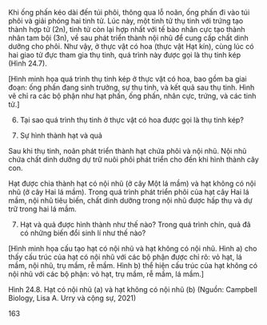 Khi ống phấn kéo dài đến túi phôi, thông qua lỗ noãn, ống phấn đi vào túi phôi và giải phóng hai tinh tử. Lúc này, một tinh tử thụ tinh với trứng tạo thành hợp tử (2n), tinh tử còn lại hợp nhất với tế bào nhân cực tạo thành nhân tam bội (3n), về sau phát triển thành nội nhũ để cung cấp chất dinh dưỡng cho phôi. Như vậy, ở thực vật có hoa (thực vật Hạt kín), cùng lúc có hai giao tử đực tham gia thụ tinh, quá trình này được gọi là thụ tinh kép (Hình 24.7).

[Hình minh họa quá trình thụ tinh kép ở thực vật có hoa, bao gồm ba giai đoạn: ống phấn đang sinh trưởng, sự thụ tinh, và kết quả sau thụ tinh. Hình vẽ chỉ ra các bộ phận như hạt phấn, ống phấn, nhân cực, trứng, và các tinh tử.]

6. Tại sao quá trình thụ tinh ở thực vật có hoa được gọi là thụ tinh kép?

4. Sự hình thành hạt và quả

Sau khi thụ tinh, noãn phát triển thành hạt chứa phôi và nội nhũ. Nội nhũ chứa chất dinh dưỡng dự trữ nuôi phôi phát triển cho đến khi hình thành cây con.

Hạt được chia thành hạt có nội nhũ (ở cây Một lá mầm) và hạt không có nội nhũ (ở cây Hai lá mầm). Trong quá trình phát triển phôi của hạt cây Hai lá mầm, nội nhũ tiêu biến, chất dinh dưỡng trong nội nhũ được hấp thụ và dự trữ trong hai lá mầm.

7. Hạt và quả được hình thành như thế nào? Trong quá trình chín, quả đã có những biến đổi sinh lí như thế nào?

[Hình minh họa cấu tạo hạt có nội nhũ và hạt không có nội nhũ. Hình a) cho thấy cấu trúc của hạt có nội nhũ với các bộ phận được chỉ rõ: vỏ hạt, lá mầm, nội nhũ, trụ mầm, rễ mầm. Hình b) thể hiện cấu trúc của hạt không có nội nhũ với các bộ phận: vỏ hạt, trụ mầm, rễ mầm, lá mầm.]

Hình 24.8. Hạt có nội nhũ (a) và hạt không có nội nhũ (b)
(Nguồn: Campbell Biology, Lisa A. Urry và cộng sự, 2021)

163